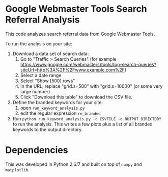 Google Webmaster Tools Search Referral Analysis
===============================================

This code analyzes search referral data from Google Webmaster Tools.

To run the analysis on your site:

1. Download a data set of search data:
    1. Go to "Traffic > Search Queries" (for example https://www.google.com/webmasters/tools/top-search-queries?siteUrl=http%3A%2F%2Fwww.example.com%2F)
    2. Select a date range
    3. Select "Show [500] rows"
    4. In the URL, replace "grid.s=500" with "grid.s=10000" (or some very large number)
    5. Click "Download this table" to download the CSV file.
2. Define the branded keywords for your site:
    1. open `run_keyword_analysis.py`
    2. edit the regular expression `re_branded`
3. Run `python run_keyword_analysis.py -c CSVFILE -o OUTPUT_DIRECTORY`
to run the analysis.  This writes a few plots plus a list of all branded
keywords to the output directory.



Dependencies
============

This was developed in Python 2.6/7 and built on top of `numpy` and `matplotlib`.


